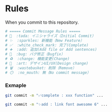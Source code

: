 # Rules

When you commit to this repository.

```bash
# ===== Commit Message Rules =====
# 🎉  :tada: イニシャライズ（Initial Commit）
# ✨  :sparkles: 新機能（New Feature）
# ✅  :white_check_mark: 完了(Complete) 
# ➕  :add: 追加(Add file or Add sentences)
# 🐛  :bug: バグ修正（Bugfix）
# ♻️  :change: 機能変更(Change)
# 🎨  :art: デザインUI/UX(Design change)
# 🗑️  :wastebasket: 削除（Remove）
# 😶  :no_mouth: 無（No commit message）
```

### Exmaple

```bash
git commit -m "✅complete : xxx function" ...
```

```bash
git commit -m "✨add : link font awesome 6" ...
```
